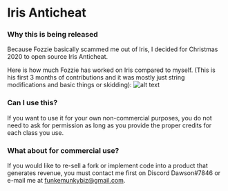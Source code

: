 # Iris Anticheat

### Why this is being released
Because Fozzie basically scammed me out of Iris, I decided for Christmas 2020 to open source Iris Anticheat. 

Here is how much Fozzie has worked on Iris compared to myself. (This is his first 3 months of contributions and it was mostly just string modifications and basic things or skidding):
![alt text](https://dl.dropboxusercontent.com/s/305wk0gyxjxq2d7/1PdtAhyiqM.png)

### Can I use this?
If you want to use it for your own non-commercial purposes, 
you do not need to ask for permission as long as you provide the proper credits for each class you use. 

### What about for commercial use?
If you would like to re-sell a fork or implement code into a product that generates revenue, you must contact me first on Discord Dawson#7846 
or e-mail me at funkemunkybiz@gmail.com.
